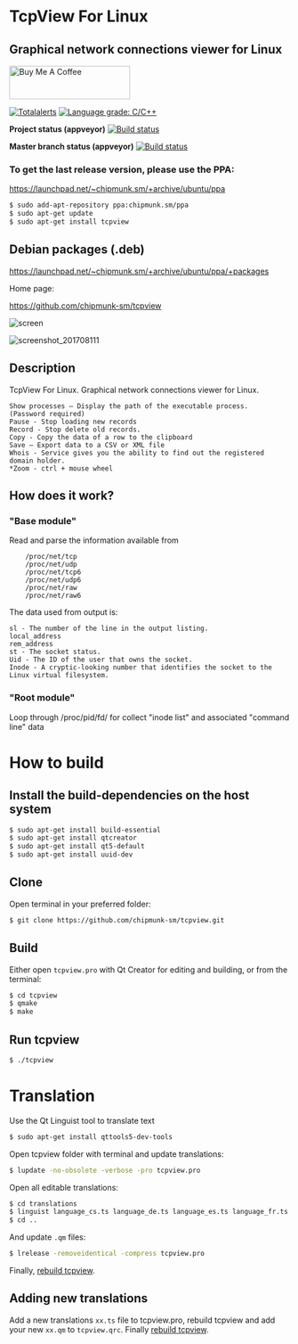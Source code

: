 # TcpView For Linux

## Graphical network connections viewer for Linux

<a href="https://www.buymeacoffee.com/chipmunksm" target="_blank"><img src="https://cdn.buymeacoffee.com/buttons/v2/default-yellow.png" alt="Buy Me A Coffee" style="height: 60px !important;width: 217px !important;" ></a>

[![Totalalerts](https://img.shields.io/lgtm/alerts/g/chipmunk-sm/tcpview.svg?logo=lgtm&logoWidth=18)](https://lgtm.com/projects/g/chipmunk-sm/tcpview/alerts/)
[![Language grade: C/C++](https://img.shields.io/lgtm/grade/cpp/g/chipmunk-sm/tcpview.svg?logo=lgtm&logoWidth=18)](https://lgtm.com/projects/g/chipmunk-sm/tcpview/context:cpp)


**Project status (appveyor)** [![Build status](https://ci.appveyor.com/api/projects/status/sr5bmaqi7qj9ekr5?svg=true)](https://ci.appveyor.com/project/chipmunk-sm/tcpview)

**Master branch status (appveyor)** [![Build status](https://ci.appveyor.com/api/projects/status/sr5bmaqi7qj9ekr5/branch/master?svg=true)](https://ci.appveyor.com/project/chipmunk-sm/tcpview/branch/master)

### To get the last release version, please use the PPA:
https://launchpad.net/~chipmunk.sm/+archive/ubuntu/ppa

```bash
$ sudo add-apt-repository ppa:chipmunk.sm/ppa
$ sudo apt-get update
$ sudo apt-get install tcpview
```

## Debian packages (.deb)
https://launchpad.net/~chipmunk.sm/+archive/ubuntu/ppa/+packages

Home page:

https://github.com/chipmunk-sm/tcpview


![screen](https://user-images.githubusercontent.com/29524958/118386224-7e994e00-b605-11eb-8a24-2feef8a62815.png)

![screenshot_201708111](https://user-images.githubusercontent.com/29524958/29194415-231f2b9e-7e32-11e7-8c94-8eac6ea0bf98.png)


## Description
TcpView For Linux. Graphical network connections viewer for Linux.
```
Show processes – Display the path of the executable process.  (Password required)
Pause - Stop loading new records
Record - Stop delete old records.
Copy - Copy the data of a row to the clipboard
Save – Export data to a CSV or XML file
Whois - Service gives you the ability to find out the registered domain holder.
*Zoom - ctrl + mouse wheel
```
## How does it work?
### "Base module" 
Read and parse the information available from 
```
    /proc/net/tcp
    /proc/net/udp
    /proc/net/tcp6
    /proc/net/udp6
    /proc/net/raw
    /proc/net/raw6
```
The data used from output is:
```
sl - The number of the line in the output listing.
local_address
rem_address
st - The socket status.
Uid - The ID of the user that owns the socket.
Inode - A cryptic-looking number that identifies the socket to the Linux virtual filesystem.
```

### "Root module"
Loop through  /proc/pid/fd/ for collect "inode list" and associated "command line" data

# How to build

## Install the build-dependencies on the host system

```bash
$ sudo apt-get install build-essential
$ sudo apt-get install qtcreator
$ sudo apt-get install qt5-default
$ sudo apt-get install uuid-dev
```

## Clone
Open terminal in your preferred folder:

```bash
$ git clone https://github.com/chipmunk-sm/tcpview.git
```

## Build

Either open `tcpview.pro` with Qt Creator for editing and building, or from the terminal:

```bash
$ cd tcpview
$ qmake
$ make
```

## Run tcpview

```bash
$ ./tcpview
```

# Translation

Use the Qt Linguist tool to translate text

```bash
$ sudo apt-get install qttools5-dev-tools
```

Open tcpview folder with terminal and update translations:

```bash
$ lupdate -no-obsolete -verbose -pro tcpview.pro
```

Open all editable translations:

```bash
$ cd translations
$ linguist language_cs.ts language_de.ts language_es.ts language_fr.ts language_ja.ts language_pl.ts language_ru.ts language_sl.ts language_zh_CN.ts language_zh_TW.ts
$ cd ..
```

And update `.qm` files:

```bash
$ lrelease -removeidentical -compress tcpview.pro
```

Finally, [rebuild tcpview](#how-to-build).

## Adding new translations

Add a new translations `xx.ts` file to tcpview.pro, rebuild tcpview and add your new `xx.qm` to `tcpview.qrc`. Finally [rebuild tcpview](#how-to-build).
